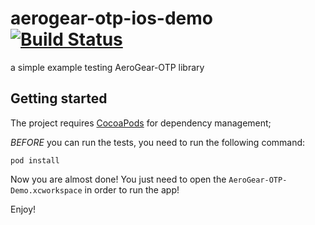 # aerogear-otp-ios-demo [![Build Status](https://travis-ci.org/aerogear/aerogear-otp-ios-demo.png)](https://travis-ci.org/aerogear/aerogear-otp-ios-demo)

a simple example testing AeroGear-OTP library

## Getting started

The project requires [CocoaPods](http://cocoapods.org/) for dependency management;

_BEFORE_ you can run the tests, you need to run the following command:

    pod install

Now you are almost done! You just need to open the ```AeroGear-OTP-Demo.xcworkspace``` in order to run the app!

Enjoy!

